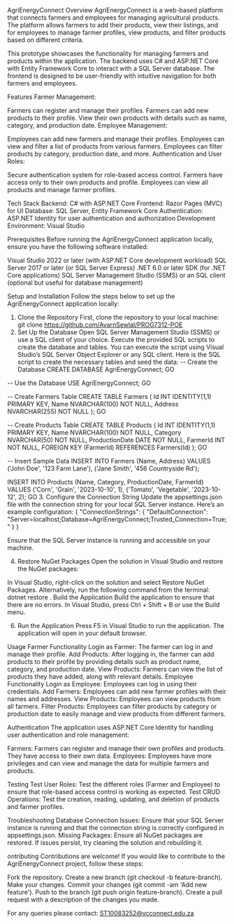 AgriEnergyConnect
Overview
AgriEnergyConnect is a web-based platform that connects farmers and employees for managing agricultural products. The platform allows farmers to add their products, view their listings, and for employees to manage farmer profiles, view products, and filter products based on different criteria.

This prototype showcases the functionality for managing farmers and products within the application. The backend uses C# and ASP.NET Core with Entity Framework Core to interact with a SQL Server database. The frontend is designed to be user-friendly with intuitive navigation for both farmers and employees.

Features
Farmer Management:

Farmers can register and manage their profiles.
Farmers can add new products to their profile.
View their own products with details such as name, category, and production date.
Employee Management:

Employees can add new farmers and manage their profiles.
Employees can view and filter a list of products from various farmers.
Employees can filter products by category, production date, and more.
Authentication and User Roles:

Secure authentication system for role-based access control.
Farmers have access only to their own products and profile.
Employees can view all products and manage farmer profiles.

Tech Stack
Backend: C# with ASP.NET Core
Frontend: Razor Pages (MVC) for UI
Database: SQL Server, Entity Framework Core
Authentication: ASP.NET Identity for user authentication and authorization
Development Environment: Visual Studio

Prerequisites
Before running the AgriEnergyConnect application locally, ensure you have the following software installed:

Visual Studio 2022 or later (with ASP.NET Core development workload)
SQL Server 2017 or later (or SQL Server Express)
.NET 6.0 or later SDK (for .NET Core applications)
SQL Server Management Studio (SSMS) or an SQL client (optional but useful for database management)

Setup and Installation
Follow the steps below to set up the AgriEnergyConnect application locally:

1. Clone the Repository
First, clone the repository to your local machine:
git clone https://github.com/AvarnSewlal/PROG7312-POE
2. Set Up the Database
Open SQL Server Management Studio (SSMS) or use a SQL client of your choice.
Execute the provided SQL scripts to create the database and tables. You can execute the script using Visual Studio’s SQL Server Object Explorer or any SQL client.
Here is the SQL script to create the necessary tables and seed the data:
-- Create the Database
CREATE DATABASE AgriEnergyConnect;
GO

-- Use the Database
USE AgriEnergyConnect;
GO

-- Create Farmers Table
CREATE TABLE Farmers (
    Id INT IDENTITY(1,1) PRIMARY KEY,
    Name NVARCHAR(100) NOT NULL,
    Address NVARCHAR(255) NOT NULL
);
GO

-- Create Products Table
CREATE TABLE Products (
    Id INT IDENTITY(1,1) PRIMARY KEY,
    Name NVARCHAR(100) NOT NULL,
    Category NVARCHAR(50) NOT NULL,
    ProductionDate DATE NOT NULL,
    FarmerId INT NOT NULL,
    FOREIGN KEY (FarmerId) REFERENCES Farmers(Id)
);
GO

-- Insert Sample Data
INSERT INTO Farmers (Name, Address)
VALUES ('John Doe', '123 Farm Lane'), ('Jane Smith', '456 Countryside Rd');

INSERT INTO Products (Name, Category, ProductionDate, FarmerId)
VALUES ('Corn', 'Grain', '2023-10-10', 1), ('Tomato', 'Vegetable', '2023-10-12', 2);
GO
3. Configure the Connection String
Update the appsettings.json file with the connection string for your local SQL Server instance. Here’s an example configuration:
{
  "ConnectionStrings": {
    "DefaultConnection": "Server=localhost;Database=AgriEnergyConnect;Trusted_Connection=True;"
  }
}

Ensure that the SQL Server instance is running and accessible on your machine.

4. Restore NuGet Packages
Open the solution in Visual Studio and restore the NuGet packages:

In Visual Studio, right-click on the solution and select Restore NuGet Packages.
Alternatively, run the following command from the terminal:
dotnet restore
. Build the Application
Build the application to ensure that there are no errors. In Visual Studio, press Ctrl + Shift + B or use the Build menu.

6. Run the Application
Press F5 in Visual Studio to run the application.
The application will open in your default browser.

Usage
Farmer Functionality
Login as Farmer: The farmer can log in and manage their profile.
Add Products: After logging in, the farmer can add products to their profile by providing details such as product name, category, and production date.
View Products: Farmers can view the list of products they have added, along with relevant details.
Employee Functionality
Login as Employee: Employees can log in using their credentials.
Add Farmers: Employees can add new farmer profiles with their names and addresses.
View Products: Employees can view products from all farmers.
Filter Products: Employees can filter products by category or production date to easily manage and view products from different farmers.

Authentication
The application uses ASP.NET Core Identity for handling user authentication and role management:

Farmers: Farmers can register and manage their own profiles and products. They have access to their own data.
Employees: Employees have more privileges and can view and manage the data for multiple farmers and products.

Testing
Test User Roles: Test the different roles (Farmer and Employee) to ensure that role-based access control is working as expected.
Test CRUD Operations: Test the creation, reading, updating, and deletion of products and farmer profiles.

Troubleshooting
Database Connection Issues: Ensure that your SQL Server instance is running and that the connection string is correctly configured in appsettings.json.
Missing Packages: Ensure all NuGet packages are restored. If issues persist, try cleaning the solution and rebuilding it.

ontributing
Contributions are welcome! If you would like to contribute to the AgriEnergyConnect project, follow these steps:

Fork the repository.
Create a new branch (git checkout -b feature-branch).
Make your changes.
Commit your changes (git commit -am 'Add new feature').
Push to the branch (git push origin feature-branch).
Create a pull request with a description of the changes you made.

For any queries please contact: ST10083252@vcconnect.edu.za
